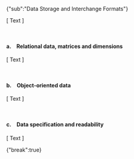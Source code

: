 {"sub":"Data Storage and Interchange Formats"}

[ Text ]

<br>

#### a.&emsp;Relational data, matrices and dimensions

[ Text ]

<br>

#### b.&emsp;Object-oriented data

[ Text ]

<br>

#### c.&emsp;Data specification and readability

[ Text ]

{"break":true}